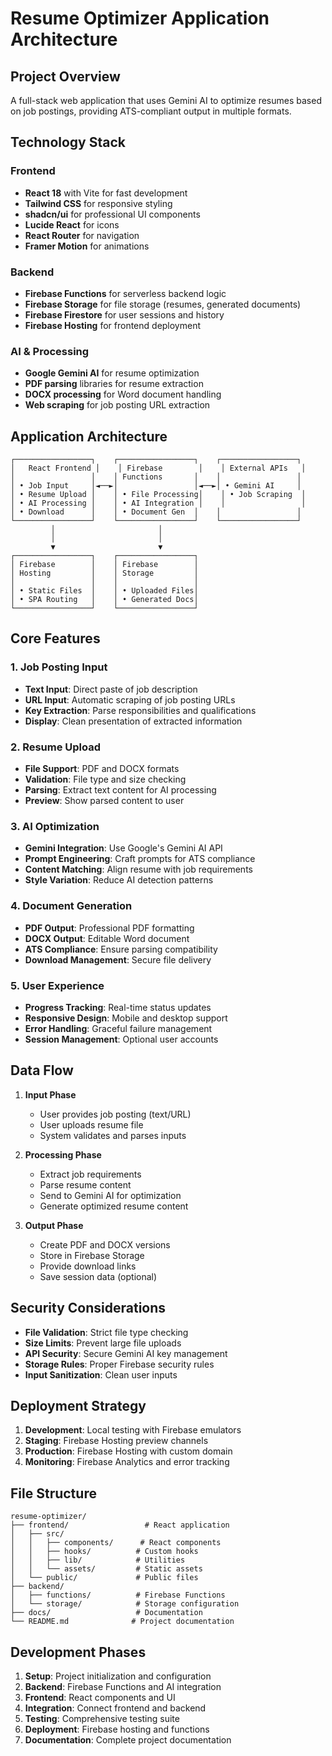 # Resume Optimizer Application Architecture

## Project Overview
A full-stack web application that uses Gemini AI to optimize resumes based on job postings, providing ATS-compliant output in multiple formats.

## Technology Stack

### Frontend
- **React 18** with Vite for fast development
- **Tailwind CSS** for responsive styling
- **shadcn/ui** for professional UI components
- **Lucide React** for icons
- **React Router** for navigation
- **Framer Motion** for animations

### Backend
- **Firebase Functions** for serverless backend logic
- **Firebase Storage** for file storage (resumes, generated documents)
- **Firebase Firestore** for user sessions and history
- **Firebase Hosting** for frontend deployment

### AI & Processing
- **Google Gemini AI** for resume optimization
- **PDF parsing** libraries for resume extraction
- **DOCX processing** for Word document handling
- **Web scraping** for job posting URL extraction

## Application Architecture

```
┌─────────────────┐    ┌─────────────────┐    ┌─────────────────┐
│   React Frontend │    │ Firebase        │    │ External APIs   │
│                 │    │ Functions       │    │                 │
│ • Job Input     │◄──►│                 │◄──►│ • Gemini AI     │
│ • Resume Upload │    │ • File Processing│    │ • Job Scraping  │
│ • AI Processing │    │ • AI Integration │    │                 │
│ • Download      │    │ • Document Gen  │    │                 │
└─────────────────┘    └─────────────────┘    └─────────────────┘
         │                       │
         │                       │
         ▼                       ▼
┌─────────────────┐    ┌─────────────────┐
│ Firebase        │    │ Firebase        │
│ Hosting         │    │ Storage         │
│                 │    │                 │
│ • Static Files  │    │ • Uploaded Files│
│ • SPA Routing   │    │ • Generated Docs│
└─────────────────┘    └─────────────────┘
```

## Core Features

### 1. Job Posting Input
- **Text Input**: Direct paste of job description
- **URL Input**: Automatic scraping of job posting URLs
- **Key Extraction**: Parse responsibilities and qualifications
- **Display**: Clean presentation of extracted information

### 2. Resume Upload
- **File Support**: PDF and DOCX formats
- **Validation**: File type and size checking
- **Parsing**: Extract text content for AI processing
- **Preview**: Show parsed content to user

### 3. AI Optimization
- **Gemini Integration**: Use Google's Gemini AI API
- **Prompt Engineering**: Craft prompts for ATS compliance
- **Content Matching**: Align resume with job requirements
- **Style Variation**: Reduce AI detection patterns

### 4. Document Generation
- **PDF Output**: Professional PDF formatting
- **DOCX Output**: Editable Word document
- **ATS Compliance**: Ensure parsing compatibility
- **Download Management**: Secure file delivery

### 5. User Experience
- **Progress Tracking**: Real-time status updates
- **Responsive Design**: Mobile and desktop support
- **Error Handling**: Graceful failure management
- **Session Management**: Optional user accounts

## Data Flow

1. **Input Phase**
   - User provides job posting (text/URL)
   - User uploads resume file
   - System validates and parses inputs

2. **Processing Phase**
   - Extract job requirements
   - Parse resume content
   - Send to Gemini AI for optimization
   - Generate optimized resume content

3. **Output Phase**
   - Create PDF and DOCX versions
   - Store in Firebase Storage
   - Provide download links
   - Save session data (optional)

## Security Considerations

- **File Validation**: Strict file type checking
- **Size Limits**: Prevent large file uploads
- **API Security**: Secure Gemini AI key management
- **Storage Rules**: Proper Firebase security rules
- **Input Sanitization**: Clean user inputs

## Deployment Strategy

1. **Development**: Local testing with Firebase emulators
2. **Staging**: Firebase Hosting preview channels
3. **Production**: Firebase Hosting with custom domain
4. **Monitoring**: Firebase Analytics and error tracking

## File Structure

```
resume-optimizer/
├── frontend/                 # React application
│   ├── src/
│   │   ├── components/      # React components
│   │   ├── hooks/          # Custom hooks
│   │   ├── lib/            # Utilities
│   │   └── assets/         # Static assets
│   └── public/             # Public files
├── backend/
│   ├── functions/          # Firebase Functions
│   └── storage/            # Storage configuration
├── docs/                   # Documentation
└── README.md              # Project documentation
```

## Development Phases

1. **Setup**: Project initialization and configuration
2. **Backend**: Firebase Functions and AI integration
3. **Frontend**: React components and UI
4. **Integration**: Connect frontend and backend
5. **Testing**: Comprehensive testing suite
6. **Deployment**: Firebase hosting and functions
7. **Documentation**: Complete project documentation


